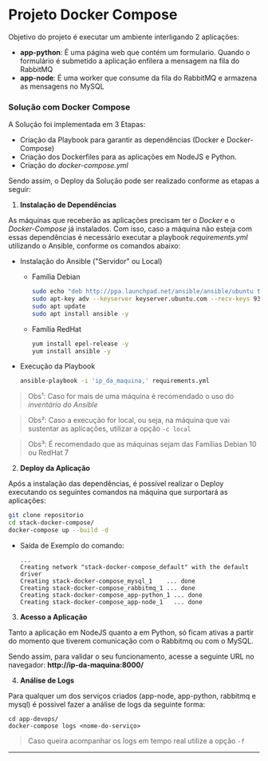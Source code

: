 # Projeto Docker Compose

Objetivo do projeto é executar um ambiente interligando 2 aplicações:

* **app-python**: É uma página web que contém um formulario. Quando o formulário é submetido a aplicação enfilera a mensagem na fila do RabbitMQ
* **app-node**: É uma worker que consume da fila do RabbitMQ e armazena as mensagens no MySQL

### Solução com Docker Compose

A Solução foi implementada em 3 Etapas:

* Criação da Playbook para garantir as dependências (Docker e Docker-Compose)
* Criação dos Dockerfiles para as aplicações em NodeJS e Python.
* Criação do _docker-compose.yml_ 

Sendo assim, o Deploy da Solução pode ser realizado conforme as etapas a seguir:

1. **Instalação de Dependências**

As máquinas que receberão as aplicações precisam ter o _Docker_ e o  _Docker-Compose_ já instalados. Com isso, caso a máquina não esteja com essas dependências é necessário executar a playbook _requirements.yml_ utilizando o Ansible, conforme os comandos abaixo:

  * Instalação do Ansible ("Servidor" ou Local)

    - Família Debian
      ```bash
      sudo echo "deb http://ppa.launchpad.net/ansible/ansible/ubuntu trusty main" | tee /etc/apt/sources.list
      sudo apt-key adv --keyserver keyserver.ubuntu.com --recv-keys 93C4A3FD7BB9C367
      sudo apt update 
      sudo apt install ansible -y
      ```

    - Família RedHat
      ```bash
      yum install epel-release -y
      yum install ansible -y
      ```

  * Execução da Playbook

    ```bash
    ansible-playbook -i 'ip_da_maquina,' requirements.yml
    ```

> Obs¹: Caso for mais de uma máquina é recomendado o uso do _inventário do Ansible_

> Obs²: Caso a execução for local, ou seja, na máquina que vai sustentar as aplicações, utilizar a opção `-c local` 

> Obs³: É recomendado que as máquinas sejam das Famílias Debian 10 ou RedHat 7

2. **Deploy da Aplicação**

Após a instalação das dependências, é possível realizar o Deploy executando os seguintes comandos na máquina que surportará as aplicações:

```bash
git clone repositorio
cd stack-docker-compose/
docker-compose up --build -d
```
* Saída de Exemplo do comando:

  ```text
  ...
  Creating network "stack-docker-compose_default" with the default driver
  Creating stack-docker-compose_mysql_1    ... done
  Creating stack-docker-compose_rabbitmq_1 ... done
  Creating stack-docker-compose_app-python_1 ... done
  Creating stack-docker-compose_app-node_1   ... done
  ```

3. **Acesso a Aplicação**

Tanto a aplicação em NodeJS quanto a em Python, só ficam ativas a partir do momento que tiverem comunicação com o Rabbitmq ou com o MySQL.

Sendo assim, para validar o seu funcionamento, acesse a seguinte URL no navegador: **http://ip-da-maquina:8000/**

4. **Análise de Logs**

Para qualquer um dos serviços criados (app-node, app-python, rabbitmq e mysql) é possivel fazer a análise de logs da seguinte forma:

```
cd app-devops/
docker-compose logs <nome-do-serviço>
```

> Caso queira acompanhar os logs em tempo real utilize a opção `-f`

---
